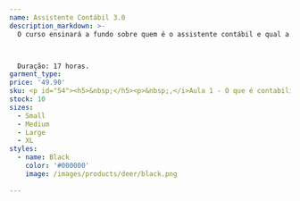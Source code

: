 ```yaml
---
name: Assistente Contábil 3.0
description_markdown: >-
  O curso ensinará a fundo sobre quem é o assistente contábil e qual a sua função no mercado.



  Duração: 17 horas.
garment_type:
price: '49.90'
sku: <p id="54"><h5>&nbsp;</h5><p>&nbsp;,</i>Aula 1 - O que é contabilidade</p><p>&nbsp;,</i>Aula 2 - Facilidade com cálculos e raciocínio analítco</p><p>&nbsp;,</i>Aula 3 - Tipos de empresas</p><p>&nbsp;,</i>Aula 4 - Ser resiliente com liderança para exercer o poder de decisão</p><p>&nbsp;,</i>Aula 5 - O gestor de recursos</p><p>&nbsp;,</i>Aula 6 - A relação do tripé: Conhecer - Adequar - Atender</p><p>&nbsp;,</i>Aula 7 - Atvidades de Relacionamento Pessoal</p><p>&nbsp;,</i>Aula 8 - Atvidades na função</p><p>&nbsp;,</i>Aula 9 - Contas do Passivo</p><p>&nbsp;,</i>Aula 10 - Método das Partidas Dobradas</p><p>&nbsp;,</i>Aula 11 - Balancete de Verifcação</p><p>&nbsp;,</i>Aula 12 - Balanço Patrimonial</p><p>&nbsp;,</i>Aula 13 - Escrituração contábil</p><p>&nbsp;,</i>Aula 14 - Suporte às equipes de trabalho</p><p>&nbsp;,</i>Aula 15 - Necessidades da Empresa</p><p>&nbsp;,</i>Aula 16 - Educação Corporatva</p><p>&nbsp;,</i>Aula 17 - O que é a inteligência emocional?</p><p>&nbsp;,</i>Aula 18 - Envolvimento Emocional</p><p>&nbsp;,</i>Aula 19 - Assistente Metacompetente</p><p>&nbsp;,</i>Aula 20 - Termos Utlizados na Administração e no Marketing</p><p>&nbsp;,</i>Aula 21 - Análise de resultados fnanceiros</p><p>&nbsp;,</i>Aula 22 - Análise do Negócio</p><p>&nbsp;,</i>Aula 23 - Níveis e Tipos de Decisões</p><p>&nbsp;,</i>Aula 24 - Fases das Tomadas de Decisões</p><p>&nbsp;,</i>Aula 25 - Computação em Nuvem</p><p>&nbsp;,</i>Aula 26 - Utlização e Segurança dos Recursos na Nuvem</p><p>&nbsp;,</i>Aula 27 - O Dia A Dia do Assistente Contábil - Parte 1</p><p>&nbsp;,</i>Aula 28 - O Dia A Dia do Assistente Contábil - Parte 2</p><p>&nbsp;,</i>Aula 29 - Suporte à Gestão de Pessoas - Parte 1</p><p>&nbsp;,</i>Aula 30 - Suporte à Gestão de Pessoas - Parte 2</p><p>&nbsp;,</i>Aula 31 - Étca Profssional - Parte 1</p><p>&nbsp;,</i>Aula 32 - Étca Profssional - Parte 2</p><p>&nbsp;,</i>Aula 33 - Elaboração do Currículo</p><p>&nbsp;,</i>Aula 34 - A Entrevista</p></p>
stock: 10
sizes:
  - Small
  - Medium
  - Large
  - XL
styles:
  - name: Black
    color: '#000000'
    image: /images/products/deer/black.png
  
---
```

